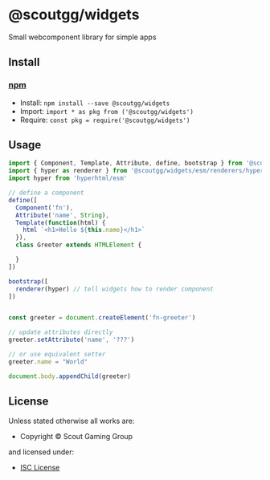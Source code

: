 <!-- TITLE/ -->

<h1>@scoutgg/widgets</h1>

<!-- /TITLE -->


<!-- BADGES/ -->



<!-- /BADGES -->


<!-- DESCRIPTION/ -->

Small webcomponent library for simple apps

<!-- /DESCRIPTION -->


<!-- INSTALL/ -->

<h2>Install</h2>

<a href="https://npmjs.com" title="npm is a package manager for javascript"><h3>npm</h3></a>
<ul>
<li>Install: <code>npm install --save @scoutgg/widgets</code></li>
<li>Import: <code>import * as pkg from ('@scoutgg/widgets')</code></li>
<li>Require: <code>const pkg = require('@scoutgg/widgets')</code></li>
</ul>

<!-- /INSTALL -->


## Usage

```js
import { Component, Template, Attribute, define, bootstrap } from '@scoutgg/widgets'
import { hyper as renderer } from '@scoutgg/widgets/esm/renderers/hyper'
import hyper from 'hyperhtml/esm'

// define a component
define([
  Component('fn'),
  Attribute('name', String),
  Template(function(html) {
    html `<h1>Hello ${this.name}</h1>`
  }),
  class Greeter extends HTMLElement {

  }
])

bootstrap([
  renderer(hyper) // tell widgets how to render component
])


const greeter = document.createElement('fn-greeter')

// update attributes directly
greeter.setAttribute('name', '???')

// or use equivalent setter
greeter.name = "World"

document.body.appendChild(greeter)


```

<!-- LICENSE/ -->

<h2>License</h2>

Unless stated otherwise all works are:

<ul><li>Copyright &copy; Scout Gaming Group</li></ul>

and licensed under:

<ul><li><a href="http://spdx.org/licenses/ISC.html">ISC License</a></li></ul>

<!-- /LICENSE -->
